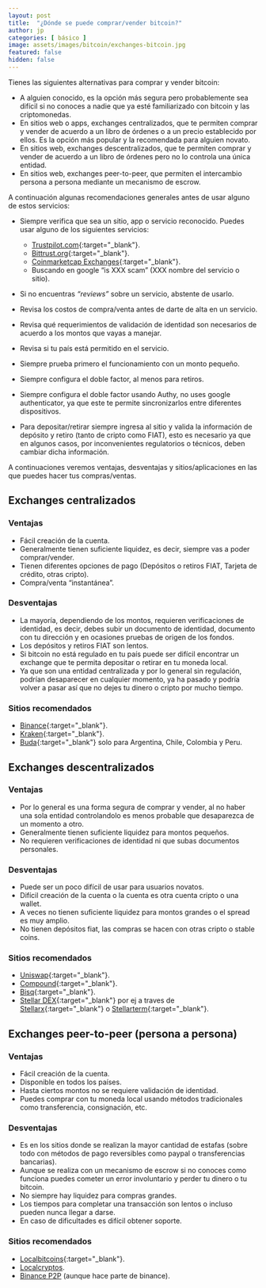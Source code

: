 ```yaml
---
layout: post
title:  "¿Dónde se puede comprar/vender bitcoin?"
author: jp
categories: [ básico ]
image: assets/images/bitcoin/exchanges-bitcoin.jpg
featured: false
hidden: false
---
```


Tienes las siguientes alternativas para comprar y vender bitcoin:

- A alguien conocido, es la opción más segura pero probablemente sea difícil si no conoces a nadie que ya esté familiarizado con bitcoin y las criptomonedas.
- En sitios web o apps, exchanges centralizados, que te permiten comprar y vender de acuerdo a un libro de órdenes o a un precio establecido por ellos. Es la opción más popular y la recomendada para alguien novato.
- En sitios web, exchanges descentralizados, que te permiten comprar y vender de acuerdo a un libro de órdenes pero no lo controla una única entidad.
- En sitios web, exchanges peer-to-peer, que permiten el intercambio persona a persona mediante un mecanismo de escrow.

A continuación algunas recomendaciones generales antes de usar alguno de estos servicios:

- Siempre verifica que sea un sitio, app o servicio reconocido. Puedes usar alguno de los siguientes servicios:
  - [Trustpilot.com](https://es.trustpilot.com/){:target="_blank"}.
  - [Bittrust.org](http://bittrust.org/){:target="_blank"}.
  - [Coinmarketcap Exchanges](https://coinmarketcap.com/rankings/exchanges/){:target="_blank"}.
  - Buscando en google “is XXX scam” (XXX nombre del servicio o sitio).

- Si no encuentras *“reviews”* sobre un servicio, abstente de usarlo.
- Revisa los costos de compra/venta antes de darte de alta en un servicio.
- Revisa qué requerimientos de validación de identidad son necesarios de acuerdo a los montos que vayas a manejar.
- Revisa si tu país está permitido en el servicio.
- Siempre prueba primero el funcionamiento con un monto pequeño.
- Siempre configura el doble factor, al menos para retiros.
- Siempre configura el doble factor usando Authy, no uses google authenticator, ya que este te permite sincronizarlos entre diferentes dispositivos.
- Para depositar/retirar siempre ingresa al sitio y valida la información de depósito y retiro (tanto de cripto como FIAT), esto es necesario ya que en algunos casos, por inconvenientes regulatorios o técnicos, deben cambiar dicha información.

A continuaciones veremos ventajas, desventajas y sitios/aplicaciones en las que puedes hacer tus compras/ventas.


## Exchanges centralizados

### Ventajas

- Fácil creación de la cuenta.
- Generalmente tienen suficiente liquidez, es decir, siempre vas a poder comprar/vender.
- Tienen diferentes opciones de pago (Depósitos o retiros FIAT, Tarjeta de crédito, otras cripto).
- Compra/venta “instantánea”.

### Desventajas

- La mayoría, dependiendo de los montos, requieren verificaciones de identidad, es decir, debes subir un documento de identidad, documento con tu dirección y en ocasiones pruebas de origen de los fondos.
- Los depósitos y retiros FIAT son lentos.
- Si bitcoin no está regulado en tu país puede ser difícil encontrar un exchange que te permita depositar o retirar en tu moneda local.
- Ya que son una entidad centralizada y por lo general sin regulación, podrían desaparecer en cualquier momento, ya ha pasado y podría volver a pasar así que no dejes tu dinero o cripto por mucho tiempo.

### Sitios recomendados

- [Binance](https://www.binance.com/en/register?ref=27967350){:target="_blank"}.
- [Kraken](https://www.kraken.com/){:target="_blank"}.
- [Buda](https://buda.com/registro?rf=1E1NIG3HI){:target="_blank"} solo para Argentina, Chile, Colombia y Peru.

## Exchanges descentralizados

### Ventajas

- Por lo general es una forma segura de comprar y vender, al no haber una sola entidad controlandolo es menos probable que desaparezca de un momento a otro.
- Generalmente tienen suficiente liquidez para montos pequeños.
- No requieren verificaciones de identidad ni que subas documentos personales.

### Desventajas

- Puede ser un poco difícil de usar para usuarios novatos.
- Difícil creación de la cuenta o la cuenta es otra cuenta cripto o una wallet.
- A veces no tienen suficiente liquidez para montos grandes o el spread es muy amplio.
- No tienen depósitos fiat, las compras se hacen con otras cripto o stable coins.

### Sitios recomendados

- [Uniswap](https://app.uniswap.org/){:target="_blank"}.
- [Compound](https://compound.finance/markets){:target="_blank"}.
- [Bisq](https://bisq.network/){:target="_blank"}.
- [Stellar DEX](https://developers.stellar.org/docs/glossary/decentralized-exchange/){:target="_blank"} por ej a traves de [Stellarx](https://www.stellarx.com/){:target="_blank"} o [Stellarterm](https://stellarterm.com/){:target="_blank"}.

## Exchanges peer-to-peer (persona a persona)

### Ventajas

- Fácil creación de la cuenta.
- Disponible en todos los países.
- Hasta ciertos montos no se requiere validación de identidad.
- Puedes comprar con tu moneda local usando métodos tradicionales como transferencia, consignación, etc.

### Desventajas

- Es en los sitios donde se realizan la mayor cantidad de estafas (sobre todo con métodos de pago reversibles como paypal o transferencias bancarias).
- Aunque se realiza con un mecanismo de escrow si no conoces como funciona puedes cometer un error involuntario y perder tu dinero o tu bitcoin.
- No siempre hay liquidez para compras grandes.
- Los tiempos para completar una transacción son lentos o incluso pueden nunca llegar a darse.
- En caso de dificultades es difícil obtener soporte.

### Sitios recomendados   

- [Localbitcoins](https://localbitcoins.com/?ch=1fo8o){:target="_blank"}.
- [Localcryptos](https://localcryptos.com/r/dolcalmi).
- [Binance P2P](https://c2c.binance.com/en/trade/buy/BTC) (aunque hace parte de binance).
